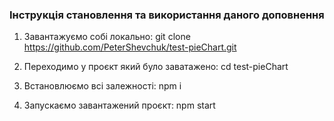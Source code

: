 ### Інструкція становлення та використання даного доповнення

1. Завантажуємо собі локально: 
  git clone https://github.com/PeterShevchuk/test-pieChart.git

2. Переходимо у проєкт який було заватажено: 
  cd test-pieChart

3. Встановлюємо всі залежності: 
  npm i

4. Запускаємо завантажений проєкт: 
  npm start
